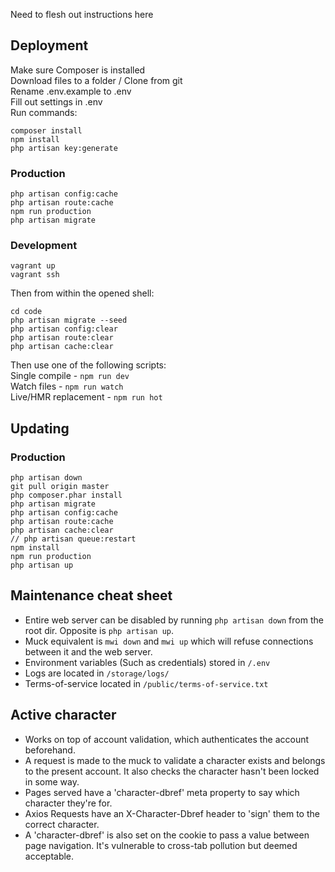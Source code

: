 Need to flesh out instructions here

## Deployment
Make sure Composer is installed  
Download files to a folder / Clone from git  
Rename .env.example to .env  
Fill out settings in .env  
Run commands:  
```
composer install  
npm install
php artisan key:generate
```

### Production
```
php artisan config:cache
php artisan route:cache
npm run production
php artisan migrate
```

### Development
```  
vagrant up   
vagrant ssh
```
Then from within the opened shell:
```  
cd code  
php artisan migrate --seed
php artisan config:clear
php artisan route:clear
php artisan cache:clear
```
Then use one of the following scripts:  
Single compile - `npm run dev`  
Watch files - `npm run watch`  
Live/HMR replacement - `npm run hot`  

## Updating

### Production
```
php artisan down
git pull origin master
php composer.phar install
php artisan migrate
php artisan config:cache
php artisan route:cache
php artisan cache:clear
// php artisan queue:restart
npm install
npm run production
php artisan up
```

## Maintenance cheat sheet
* Entire web server can be disabled by running `php artisan down` from the root dir. Opposite is `php artisan up`.
* Muck equivalent is `mwi down` and `mwi up` which will refuse connections between it and the web server.
* Environment variables (Such as credentials) stored in `/.env`
* Logs are located in `/storage/logs/`
* Terms-of-service located in `/public/terms-of-service.txt`

## Active character
* Works on top of account validation, which authenticates the account beforehand.
* A request is made to the muck to validate a character exists and belongs to the present account. It also checks the character hasn't been locked in some way.
* Pages served have a 'character-dbref' meta property to say which character they're for.
* Axios Requests have an X-Character-Dbref header to 'sign' them to the correct character.
* A 'character-dbref' is also set on the cookie to pass a value between page navigation. It's vulnerable to cross-tab pollution but deemed acceptable.    
  

  
